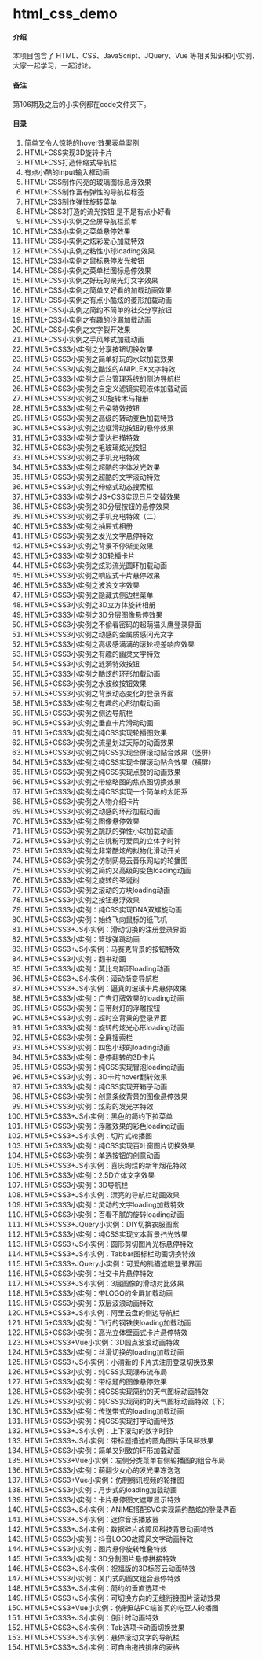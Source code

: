 # html_css_demo

#### 介绍
本项目包含了 HTML、CSS、JavaScript、JQuery、Vue 等相关知识和小实例，大家一起学习，一起讨论。

#### 备注
第106期及之后的小实例都在code文件夹下。

#### 目录

1.  简单又令人惊艳的hover效果表单案例
2.  HTML+CSS实现3D旋转卡片
3.  HTML+CSS打造伸缩式导航栏
4.  有点小酷的input输入框动画
5.  HTML+CSS制作闪亮的玻璃图标悬浮效果
6.  HTML+CSS制作富有弹性的导航栏标签
7.  HTML+CSS制作弹性旋转菜单
8.  HTML+CSS3打造的流光按钮 是不是有点小好看
9.  HTML+CSS小实例之全屏导航栏菜单
10. HTML+CSS小实例之菜单悬停效果
11. HTML+CSS小实例之炫彩爱心加载特效
12. HTML+CSS小实例之粘性小球loading效果
13. HTML+CSS小实例之鼠标悬停发光按钮
14. HTML+CSS小实例之菜单栏图标悬停效果
15. HTML+CSS小实例之好玩的聚光灯文字效果
16. HTML+CSS小实例之简单又好看的加载动画效果
17. HTML+CSS小实例之有点小酷炫的菱形加载动画
18. HTML+CSS小实例之简约不简单的社交分享按钮
19. HTML+CSS小实例之有趣的沙漏加载动画
20. HTML+CSS小实例之文字裂开效果
21. HTML+CSS小实例之手风琴式加载动画
22. HTML5+CSS3小实例之分享按钮切换效果
23. HTML5+CSS3小实例之简单好玩的水球加载效果
24. HTML5+CSS3小实例之酷炫的ANIPLEX文字特效
25. HTML5+CSS3小实例之后台管理系统的侧边导航栏
26. HTML5+CSS3小实例之自定义滤镜实现液体加载动画
27. HTML5+CSS3小实例之3D旋转木马相册
28. HTML5+CSS3小实例之云朵特效按钮
29. HTML5+CSS3小实例之高级的转动变色加载特效
30. HTML5+CSS3小实例之边框滑动按钮的悬停效果
31. HTML5+CSS3小实例之雷达扫描特效
32. HTML5+CSS3小实例之毛玻璃炫光按钮
33. HTML5+CSS3小实例之手机充电特效
34. HTML5+CSS3小实例之超酷的字体发光效果
35. HTML5+CSS3小实例之超酷的文字滚动特效
36. HTML5+CSS3小实例之伸缩式动态搜索框
37. HTML5+CSS3小实例之JS+CSS实现日月交替效果
38. HTML5+CSS3小实例之3D分层按钮的悬停效果
39. HTML5+CSS3小实例之手机充电特效（二）
40. HTML5+CSS3小实例之抽屉式相册
41. HTML5+CSS3小实例之发光文字悬停特效
42. HTML5+CSS3小实例之背景不停渐变效果
43. HTML5+CSS3小实例之3D轮播卡片
44. HTML5+CSS3小实例之炫彩流光圆环加载动画
45. HTML5+CSS3小实例之响应式卡片悬停效果
46. HTML5+CSS3小实例之波浪文字效果
47. HTML5+CSS3小实例之隐藏式侧边栏菜单
48. HTML5+CSS3小实例之3D立方体旋转相册
49. HTML5+CSS3小实例之3D分层图像悬停效果
50. HTML5+CSS3小实例之不偷看密码的超萌猫头鹰登录界面
51. HTML5+CSS3小实例之动感的金属质感闪光文字
52. HTML5+CSS3小实例之高级感满满的滚轮视差响应效果
53. HTML5+CSS3小实例之有趣的幽灵文字特效
54. HTML5+CSS3小实例之涟漪特效按钮
55. HTML5+CSS3小实例之酷炫的环形加载动画
56. HTML5+CSS3小实例之水波纹按钮效果
57. HTML5+CSS3小实例之背景动态变化的登录界面
58. HTML5+CSS3小实例之有趣的心形加载动画
59. HTML5+CSS3小实例之侧边导航栏
60. HTML5+CSS3小实例之垂直卡片滑动动画
61. HTML5+CSS3小实例之纯CSS实现轮播图效果
62. HTML5+CSS3小实例之流星划过天际的动画效果
63. HTML5+CSS3小实例之纯CSS实现全屏滚动贴合效果（竖屏）
64. HTML5+CSS3小实例之纯CSS实现全屏滚动贴合效果（横屏）
65. HTML5+CSS3小实例之纯CSS实现点赞的动画效果
66. HTML5+CSS3小实例之带缩略图的焦点图切换效果
67. HTML5+CSS3小实例之纯CSS实现一个简单的太阳系
68. HTML5+CSS3小实例之人物介绍卡片
69. HTML5+CSS3小实例之动感的环形加载动画
70. HTML5+CSS3小实例之图像悬停效果
71. HTML5+CSS3小实例之跳跃的弹性小球加载动画
72. HTML5+CSS3小实例之白桃粉可爱风的立体字时钟
73. HTML5+CSS3小实例之非常酷炫的拟物化滑动开关
74. HTML5+CSS3小实例之仿制网易云音乐网站的轮播图
75. HTML5+CSS3小实例之简约又高级的变色loading动画
76. HTML5+CSS3小实例之旋转的圣诞树
77. HTML5+CSS3小实例之滚动的方块loading动画
78. HTML5+CSS3小实例之按钮悬浮效果
79. HTML5+CSS3小实例：纯CSS实现DNA双螺旋动画
80. HTML5+CSS3小实例：始终飞向鼠标的纸飞机
81. HTML5+CSS3+JS小实例：滑动切换的注册登录界面
82. HTML5+CSS3小实例：篮球弹跳动画
83. HTML5+CSS3+JS小实例：马赛克背景的按钮特效
84. HTML5+CSS3小实例：翻书动画
85. HTML5+CSS3小实例：莫比乌斯环loading动画
86. HTML5+CSS3+JS小实例：滚动渐变导航栏
87. HTML5+CSS3+JS小实例：逼真的玻璃卡片悬停效果
88. HTML5+CSS3小实例：广告灯牌效果的loading动画
89. HTML5+CSS3小实例：自带射灯的浮雕按钮
90. HTML5+CSS3小实例：超时空背景的登录界面
91. HTML5+CSS3小实例：旋转的炫光心形loading动画
92. HTML5+CSS3小实例：全屏搜索栏
93. HTML5+CSS3小实例：四色小球的loading动画
94. HTML5+CSS3小实例：悬停翻转的3D卡片
95. HTML5+CSS3小实例：纯CSS实现冒泡loading动画
96. HTML5+CSS3小实例：3D卡片hover翻转效果
97. HTML5+CSS3小实例：纯CSS实现开箱子动画
98. HTML5+CSS3小实例：创意条纹背景的图像悬停效果
99. HTML5+CSS3小实例：炫彩的发光字特效
100. HTML5+CSS3+JS小实例：黑色的简约下拉菜单
101. HTML5+CSS3小实例：浮雕效果的彩色loading动画
102. HTML5+CSS3+JS小实例：切片式轮播图
103. HTML5+CSS3小实例：纯CSS实现百叶窗图片切换效果
104. HTML5+CSS3小实例：单选按钮的创意动画
105. HTML5+CSS3+JS小实例：喜庆绚烂的新年烟花特效
106. HTML5+CSS3小实例：2.5D立体文字效果
107. HTML5+CSS3小实例：3D导航栏
108. HTML5+CSS3+JS小实例：漂亮的导航栏动画效果
109. HTML5+CSS3小实例：灵动的文字loading加载特效
110. HTML5+CSS3小实例：百看不腻的旋转loading动画
111. HTML5+CSS3+JQuery小实例：DIY切换衣服图案
112. HTML5+CSS3小实例：纯CSS实现文本背景扫光效果
113. HTML5+CSS3+JS小实例：圆形剪切图片光标悬停特效
114. HTML5+CSS3+JS小实例：Tabbar图标栏动画切换特效
115. HTML5+CSS3+JQuery小实例：可爱的熊猫遮眼登录界面
116. HTML5+CSS3小实例：社交卡片悬停特效
117. HTML5+CSS3+JS小实例：3层图像的滑动对比效果
118. HTML5+CSS3小实例：带LOGO的全屏加载动画
119. HTML5+CSS3小实例：双层波浪动画特效
120. HTML5+CSS3+JS小实例：阿里云盘的侧边导航栏
121. HTML5+CSS3小实例：飞行的钢铁侠loading加载动画
122. HTML5+CSS3小实例：高光立体壁画式卡片悬停特效
123. HTML5+CSS3+Vue小实例：3D圆点波浪动画特效
124. HTML5+CSS3小实例：丝滑切换的loading加载动画
125. HTML5+CSS3+JS小实例：小清新的卡片式注册登录切换效果
126. HTML5+CSS3小实例：纯CSS实现瀑布流布局
127. HTML5+CSS3小实例：带标题的图像悬停效果
128. HTML5+CSS3小实例：纯CSS实现简约的天气图标动画特效
129. HTML5+CSS3小实例：纯CSS实现简约的天气图标动画特效（下）
130. HTML5+CSS3小实例：传送带式的loading加载动画
131. HTML5+CSS3小实例：纯CSS实现打字动画特效
132. HTML5+CSS3+JS小实例：上下滚动的数字时钟
133. HTML5+CSS3+JS小实例：带标题描述的圆角图片手风琴效果
134. HTML5+CSS3小实例：简单又别致的环形加载动画
135. HTML5+CSS3+Vue小实例：左侧分类菜单右侧轮播图的组合布局
136. HTML5+CSS3小实例：萌翻少女心的发光果冻泡泡
137. HTML5+CSS3+Vue小实例：仿制腾讯视频的轮播图
138. HTML5+CSS3小实例：月步式的loading加载动画
139. HTML5+CSS3小实例：卡片悬停图文遮罩显示特效
140. HTML5+CSS3+JS小实例：ANIME搭配SVG实现简约酷炫的登录界面
141. HTML5+CSS3+JS小实例：迷你音乐播放器
142. HTML5+CSS3+JS小实例：数据碎片故障风科技背景动画特效
143. HTML5+CSS3小实例：抖音LOGO故障风文字动画特效
144. HTML5+CSS3小实例：图片悬停旋转堆叠特效
145. HTML5+CSS3小实例：3D分割图片悬停拼接特效
146. HTML5+CSS3+JS小实例：祝福版的3D标签云动画特效
147. HTML5+CSS3小实例：关门式的图文组合悬停特效
148. HTML5+CSS3+JS小实例：简约的垂直选项卡
149. HTML5+CSS3+JS小实例：可切换方向的无缝衔接图片滚动效果
150. HTML5+CSS3+Vue小实例：仿制B站PC端首页的吃豆人轮播图
151. HTML5+CSS3+JS小实例：倒计时动画特效
152. HTML5+CSS3+JS小实例：Tab选项卡动画切换效果
153. HTML5+CSS3+JS小实例：悬停滚动文字的导航栏
154. HTML5+CSS3+JS小实例：可自由拖拽排序的表格
